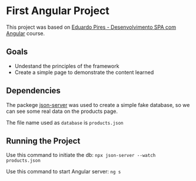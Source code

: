 # First Angular Project

This project was based on [Eduardo Pires - Desenvolvimento SPA com Angular](https://desenvolvedor.io/curso-online-desenvolvimento-spa-com-angular) course.

## Goals
- Undestand the principles of the framework
- Create a simple page to demonstrate the content learned

## Dependencies
The packege [json-server](https://www.npmjs.com/package/json-server) was used to create a simple fake database, so we can see some real data on the products page.

The file name used as `database` is `products.json`

## Running the Project
Use this command to initiate the db:
`npx json-server --watch products.json`

Use this command to start Angular server:
`ng s`
